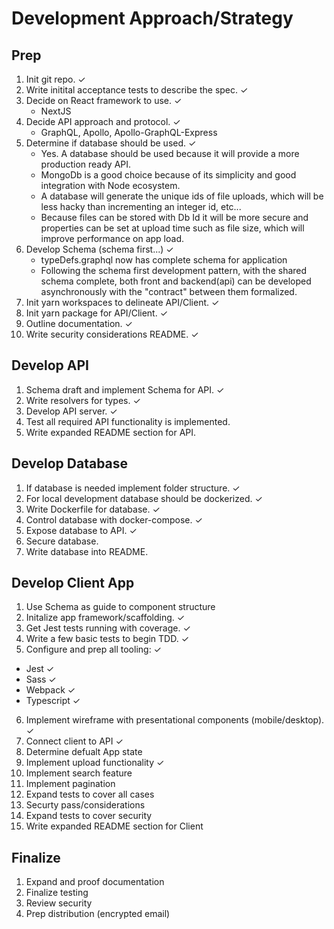 # Development Approach/Strategy


## Prep
1. Init git repo.  ✓
2. Write initital acceptance tests to describe the spec.  ✓
3. Decide on React framework to use.  ✓
    - NextJS
4. Decide API approach and protocol.  ✓
    - GraphQL, Apollo, Apollo-GraphQL-Express
5. Determine if database should be used.  ✓
    - Yes. A database should be used because it will provide a more production ready API.
    - MongoDb is a good choice because of its simplicity and good integration with Node ecosystem.
    - A database will generate the unique ids of file uploads, which will be less hacky than incrementing an integer id, etc... 
    - Because files can be stored with Db Id it will be more secure and properties can be set at upload time such as file size, which will improve performance on app load.
6. Develop Schema (schema first...)  ✓
    - typeDefs.graphql now has complete schema for application
    - Following the schema first development pattern, with the shared schema complete, both front and backend(api) can be developed asynchronously with the "contract" between them formalized.
7. Init yarn workspaces to delineate API/Client.  ✓
8. Init yarn package for API/Client.  ✓
9. Outline documentation.  ✓
10. Write security considerations README.  ✓

## Develop API
1. Schema draft and implement Schema for API.  ✓
2. Write resolvers for types.  ✓
3. Develop API server.  ✓
4. Test all required API functionality is implemented.
5. Write expanded README section for API.

## Develop Database
1. If database is needed implement folder structure.  ✓
2. For local development database should be dockerized.  ✓
3. Write Dockerfile for database.  ✓
4. Control database with docker-compose.  ✓
5. Expose database to API.  ✓
6. Secure database.
7. Write database into README.

## Develop Client App
1. Use Schema as guide to component structure
2. Initalize app framework/scaffolding.  ✓
3. Get Jest tests running with coverage.  ✓
4. Write a few basic tests to begin TDD.  ✓
5. Configure and prep all tooling:  ✓
  - Jest  ✓
  - Sass  ✓
  - Webpack  ✓
  - Typescript  ✓
6. Implement wireframe with presentational components (mobile/desktop).  ✓
7. Connect client to API   ✓
8. Determine defualt App state
9. Implement upload functionality  ✓
10. Implement search feature 
11. Implement pagination
12. Expand tests to cover all cases
13. Securty pass/considerations
14. Expand tests to cover security
15. Write expanded README section for Client

## Finalize
1. Expand and proof documentation
2. Finalize testing
3. Review security
4. Prep distribution (encrypted email)

